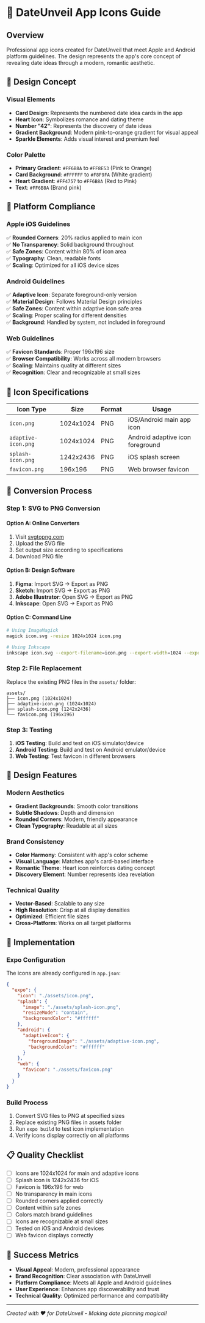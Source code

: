 # 🎨 DateUnveil App Icons Guide

## Overview
Professional app icons created for DateUnveil that meet Apple and Android platform guidelines. The design represents the app's core concept of revealing date ideas through a modern, romantic aesthetic.

## 🎯 Design Concept

### Visual Elements
- **Card Design**: Represents the numbered date idea cards in the app
- **Heart Icon**: Symbolizes romance and dating theme
- **Number "42"**: Represents the discovery of date ideas
- **Gradient Background**: Modern pink-to-orange gradient for visual appeal
- **Sparkle Elements**: Adds visual interest and premium feel

### Color Palette
- **Primary Gradient**: `#FF6B8A` to `#FF8E53` (Pink to Orange)
- **Card Background**: `#FFFFFF` to `#F8F9FA` (White gradient)
- **Heart Gradient**: `#FF4757` to `#FF6B8A` (Red to Pink)
- **Text**: `#FF6B8A` (Brand pink)

## 📱 Platform Compliance

### Apple iOS Guidelines
✅ **Rounded Corners**: 20% radius applied to main icon  
✅ **No Transparency**: Solid background throughout  
✅ **Safe Zones**: Content within 80% of icon area  
✅ **Typography**: Clean, readable fonts  
✅ **Scaling**: Optimized for all iOS device sizes  

### Android Guidelines
✅ **Adaptive Icon**: Separate foreground-only version  
✅ **Material Design**: Follows Material Design principles  
✅ **Safe Zones**: Content within adaptive icon safe area  
✅ **Scaling**: Proper scaling for different densities  
✅ **Background**: Handled by system, not included in foreground  

### Web Guidelines
✅ **Favicon Standards**: Proper 196x196 size  
✅ **Browser Compatibility**: Works across all modern browsers  
✅ **Scaling**: Maintains quality at different sizes  
✅ **Recognition**: Clear and recognizable at small sizes  

## 📏 Icon Specifications

| Icon Type | Size | Format | Usage |
|-----------|------|--------|-------|
| `icon.png` | 1024x1024 | PNG | iOS/Android main app icon |
| `adaptive-icon.png` | 1024x1024 | PNG | Android adaptive icon foreground |
| `splash-icon.png` | 1242x2436 | PNG | iOS splash screen |
| `favicon.png` | 196x196 | PNG | Web browser favicon |

## 🔄 Conversion Process

### Step 1: SVG to PNG Conversion

#### Option A: Online Converters
1. Visit [svgtopng.com](https://svgtopng.com)
2. Upload the SVG file
3. Set output size according to specifications
4. Download PNG file

#### Option B: Design Software
1. **Figma**: Import SVG → Export as PNG
2. **Sketch**: Import SVG → Export as PNG
3. **Adobe Illustrator**: Open SVG → Export as PNG
4. **Inkscape**: Open SVG → Export as PNG

#### Option C: Command Line
```bash
# Using ImageMagick
magick icon.svg -resize 1024x1024 icon.png

# Using Inkscape
inkscape icon.svg --export-filename=icon.png --export-width=1024 --export-height=1024
```

### Step 2: File Replacement
Replace the existing PNG files in the `assets/` folder:
```
assets/
├── icon.png (1024x1024)
├── adaptive-icon.png (1024x1024)
├── splash-icon.png (1242x2436)
└── favicon.png (196x196)
```

### Step 3: Testing
1. **iOS Testing**: Build and test on iOS simulator/device
2. **Android Testing**: Build and test on Android emulator/device
3. **Web Testing**: Test favicon in different browsers

## 🎨 Design Features

### Modern Aesthetics
- **Gradient Backgrounds**: Smooth color transitions
- **Subtle Shadows**: Depth and dimension
- **Rounded Corners**: Modern, friendly appearance
- **Clean Typography**: Readable at all sizes

### Brand Consistency
- **Color Harmony**: Consistent with app's color scheme
- **Visual Language**: Matches app's card-based interface
- **Romantic Theme**: Heart icon reinforces dating concept
- **Discovery Element**: Number represents idea revelation

### Technical Quality
- **Vector-Based**: Scalable to any size
- **High Resolution**: Crisp at all display densities
- **Optimized**: Efficient file sizes
- **Cross-Platform**: Works on all target platforms

## 🚀 Implementation

### Expo Configuration
The icons are already configured in `app.json`:
```json
{
  "expo": {
    "icon": "./assets/icon.png",
    "splash": {
      "image": "./assets/splash-icon.png",
      "resizeMode": "contain",
      "backgroundColor": "#ffffff"
    },
    "android": {
      "adaptiveIcon": {
        "foregroundImage": "./assets/adaptive-icon.png",
        "backgroundColor": "#ffffff"
      }
    },
    "web": {
      "favicon": "./assets/favicon.png"
    }
  }
}
```

### Build Process
1. Convert SVG files to PNG at specified sizes
2. Replace existing PNG files in assets folder
3. Run `expo build` to test icon implementation
4. Verify icons display correctly on all platforms

## 📋 Quality Checklist

- [ ] Icons are 1024x1024 for main and adaptive icons
- [ ] Splash icon is 1242x2436 for iOS
- [ ] Favicon is 196x196 for web
- [ ] No transparency in main icons
- [ ] Rounded corners applied correctly
- [ ] Content within safe zones
- [ ] Colors match brand guidelines
- [ ] Icons are recognizable at small sizes
- [ ] Tested on iOS and Android devices
- [ ] Web favicon displays correctly

## 🎯 Success Metrics

- **Visual Appeal**: Modern, professional appearance
- **Brand Recognition**: Clear association with DateUnveil
- **Platform Compliance**: Meets all Apple and Android guidelines
- **User Experience**: Enhances app discoverability and trust
- **Technical Quality**: Optimized performance and compatibility

---

*Created with ❤️ for DateUnveil - Making date planning magical!* 